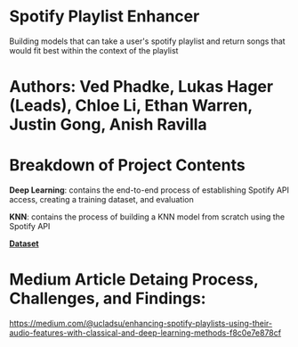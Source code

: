 # Spotify Playlist Enhancer
Building models that can take a user's spotify playlist and return songs that would fit best within the context of the playlist


# Authors: Ved Phadke, Lukas Hager (Leads), Chloe Li, Ethan Warren, Justin Gong, Anish Ravilla


# Breakdown of Project Contents

**Deep Learning**: contains the end-to-end process of establishing Spotify API access, creating a training dataset, and evaluation

**KNN**: contains the process of building a KNN model from scratch using the Spotify API

[**Dataset**](https://drive.google.com/file/d/10woU2GjRhfYCYoEDC2P6uzBbU92MIGQr/view?usp=sharing)


# Medium Article Detaing Process, Challenges, and Findings:
https://medium.com/@ucladsu/enhancing-spotify-playlists-using-their-audio-features-with-classical-and-deep-learning-methods-f8c0e7e878cf


